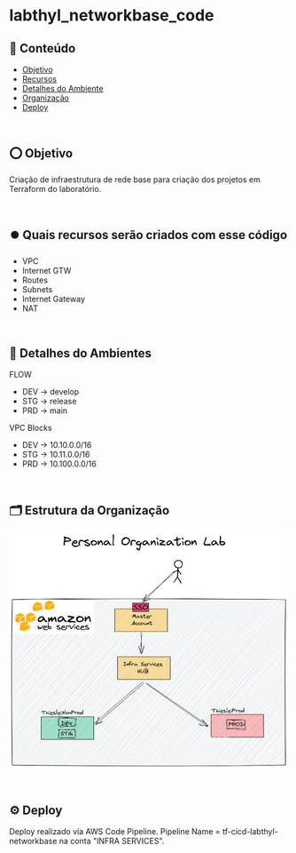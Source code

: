 # labthyl_networkbase_code

## 📝 Conteúdo

- [Objetivo](#aboutit)
- [Recursos](#resources)
- [Detalhes do Ambiente](#ambiente)
- [Organização](#organization)
- [Deploy](#deploy)

<BR>

## ⭕️ Objetivo <a name = "aboutit"></a>
Criação de infraestrutura de rede base para criação dos projetos em Terraform do laboratório.

<BR>

## ⏺️ Quais recursos serão criados com esse código <a name = "resources"></a>
- VPC
- Internet GTW
- Routes
- Subnets
- Internet Gateway
- NAT

<BR>

## 🔁️ Detalhes do Ambientes <a name = "ambiente"></a>
FLOW
- DEV -> develop
- STG -> release
- PRD -> main

VPC Blocks
- DEV -> 10.10.0.0/16
- STG -> 10.11.0.0/16
- PRD -> 10.100.0.0/16


<BR>

## 🗂️ Estrutura da Organização <a name = "organization"></a>
![Alt text](img/organization.png?raw=true "Organization")

<BR>

## ⚙️ Deploy <a name = "deploy"></a>
Deploy realizado via AWS Code Pipeline. Pipeline Name = tf-cicd-labthyl-networkbase na conta "INFRA SERVICES".
